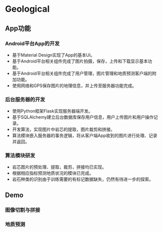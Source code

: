 # Geological

## App功能

### Android平台App的开发
 - 基于Material Design实现了App的基本UI。
 - 基于Android平台相关组件完成了图片拍摄，保存，上传和下载显示基本功能。
 - 基于Android平台相关组件完成了用户管理，图片管理和地质预测客户端的附加功能。
 - 使用网络和GPS保存图片的地理信息，并上传至服务器功能完成。

### 后台服务器的开发
 - 使用Python框架Flask实现服务器端开发。
 - 基于SQLAlchemy建立后台数据库保存用户信息，用户上传图片和用户操作记录。
 - 开发算法，实现图片中岩芯的提取，图片裁剪和拼接。
 - 算法模块嵌入服务器的事务逻辑，将从客户端App收到的图片进行处理、记录并返回。

### 算法模块研发
 - 岩芯图片的预处理、提取，裁剪，拼接均已实现。
 - 根据相应指标预测地质状况的模块已完成。
 - 岩石种类的识别由于训练需要的有标记数据缺失，仍然有待进一步的探索。

## Demo

### 图像切割与拼接



### 地质预测